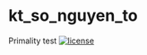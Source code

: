 # kt_so_nguyen_to
Primality test
[![license](https://img.shields.io/github/license/trungngotdt/kt_so_nguyen_to.svg)](https://github.com/trungngotdt/kt_so_nguyen_to)

